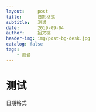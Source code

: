 ```yaml
---
layout:     post
title:      日期格式
subtitle:   测试
date:       2019-09-04
author:     招文桃
header-img: img/post-bg-desk.jpg
catalog: false
tags:
    - 测试
---
```


# 测试

日期格式

